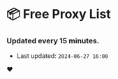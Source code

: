 # :package: Free Proxy List
### Updated every 15 minutes.

- Last updated: `2024-06-27 16:00`

:heart:
